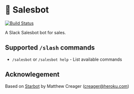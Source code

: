 # 🤖 Salesbot

[![Build Status](https://travis-ci.org/tcob/salesbot.svg?branch=master)](https://travis-ci.org/tcob/salesbot)

A Slack Salesbot bot for sales.

## Supported `/slash` commands

- `/salesbot` or `/salesbot help` - List available commands

## Acknowlegement

Based on [Starbot](https://github.com/mattcreager/starbot) by Matthew Creager (creager@heroku.com)
